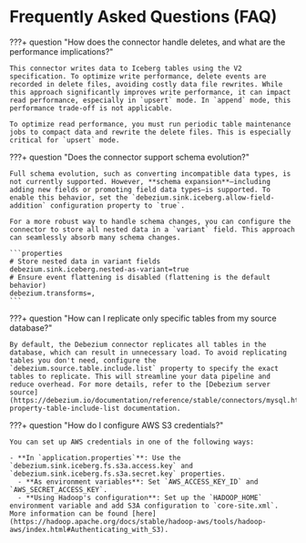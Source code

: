 # Frequently Asked Questions (FAQ)

???+ question "How does the connector handle deletes, and what are the performance implications?"

    This connector writes data to Iceberg tables using the V2 specification. To optimize write performance, delete events are recorded in delete files, avoiding costly data file rewrites. While this approach significantly improves write performance, it can impact read performance, especially in `upsert` mode. In `append` mode, this performance trade-off is not applicable.
    
    To optimize read performance, you must run periodic table maintenance jobs to compact data and rewrite the delete files. This is especially critical for `upsert` mode.

???+ question "Does the connector support schema evolution?"

    Full schema evolution, such as converting incompatible data types, is not currently supported. However, **schema expansion**—including adding new fields or promoting field data types—is supported. To enable this behavior, set the `debezium.sink.iceberg.allow-field-addition` configuration property to `true`.
    
    For a more robust way to handle schema changes, you can configure the connector to store all nested data in a `variant` field. This approach can seamlessly absorb many schema changes.

    ```properties
    # Store nested data in variant fields
    debezium.sink.iceberg.nested-as-variant=true
    # Ensure event flattening is disabled (flattening is the default behavior)
    debezium.transforms=,
    ```

???+ question "How can I replicate only specific tables from my source database?"

    By default, the Debezium connector replicates all tables in the database, which can result in unnecessary load. To avoid replicating tables you don't need, configure the `debezium.source.table.include.list` property to specify the exact tables to replicate. This will streamline your data pipeline and reduce overhead. For more details, refer to the [Debezium server source](https://debezium.io/documentation/reference/stable/connectors/mysql.html#mysql-property-table-include-list documentation.

???+ question "How do I configure AWS S3 credentials?"

    You can set up AWS credentials in one of the following ways:
    
    - **In `application.properties`**: Use the `debezium.sink.iceberg.fs.s3a.access.key` and `debezium.sink.iceberg.fs.s3a.secret.key` properties.
      - **As environment variables**: Set `AWS_ACCESS_KEY_ID` and `AWS_SECRET_ACCESS_KEY`.
      - **Using Hadoop's configuration**: Set up the `HADOOP_HOME` environment variable and add S3A configuration to `core-site.xml`. More information can be found [here](https://hadoop.apache.org/docs/stable/hadoop-aws/tools/hadoop-aws/index.html#Authenticating_with_S3).
